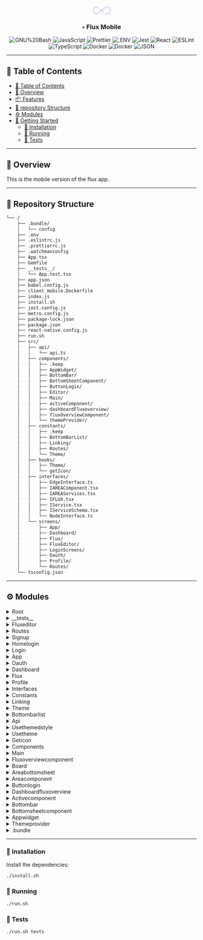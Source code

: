<div align="center">
<h1 align="center">
<svg width="47" height="21" viewBox="0 0 47 21" fill="none" xmlns="http://www.w3.org/2000/svg">
<g id="logos:flux">
<g clip-path="url(#clip0_123_558)">
<path id="Vector" d="M37.6428 6.16536e-06C35.8672 -0.00215703 34.1281 0.564959 32.6305 1.63451L23.4998 9.15456L18.6871 5.19133C18.397 5.71921 18.1051 6.2438 17.8257 6.78692C17.7583 6.91765 17.6959 7.05004 17.6296 7.18056L21.6523 10.4932L13.211 17.4442C12.0549 18.253 10.7194 18.6814 9.35667 18.6805C5.3312 18.6805 2.0557 15.0078 2.0557 10.4932C2.0557 5.97842 5.33065 2.30589 9.35667 2.30589C10.7194 2.30464 12.055 2.73297 13.211 3.54201L14.0501 4.23254C14.3969 3.56054 14.7562 2.90418 15.1189 2.25256L14.369 1.63492C12.8714 0.565178 11.1322 -0.00182359 9.35667 0.000829695C4.18943 0.000623812 0 4.69865 0 10.4932C0 16.2878 4.18888 20.9856 9.35667 20.9856C11.1322 20.9879 12.8713 20.4209 14.369 19.3513L23.5 11.8317L28.3313 15.8103C28.6272 15.2666 28.9224 14.721 29.2145 14.1526C29.2724 14.0399 29.3247 13.9282 29.3818 13.8153L25.3479 10.4932L33.7886 3.54201C34.9448 2.73338 36.2803 2.30509 37.643 2.30589C41.669 2.30589 44.9439 5.97842 44.9439 10.4932C44.9439 15.0078 41.669 18.6805 37.643 18.6805C36.2802 18.6817 34.9447 18.2533 33.7886 17.4442L32.9617 16.7634C32.6161 17.4308 32.2624 18.0928 31.9005 18.7493L32.6312 19.3505C34.1287 20.4204 35.8679 20.9876 37.6435 20.9852C42.8108 20.9852 47.0002 16.2869 47.0002 10.4926C46.9995 4.69804 42.8106 6.16536e-06 37.6428 6.16536e-06Z" fill="#D9C6F4"/>
</g>
</g>
<defs>
<clipPath id="clip0_123_558">
<rect width="47" height="21" fill="white"/>
</clipPath>
</defs>
</svg>
<br></h1>
<h3>◦ Flux Mobile</h3>

<p align="center">
<img src="https://img.shields.io/badge/GNU%20Bash-4EAA25.svg?style=flat-square&logo=GNU-Bash&logoColor=white" alt="GNU%20Bash" />
<img src="https://img.shields.io/badge/JavaScript-F7DF1E.svg?style=flat-square&logo=JavaScript&logoColor=black" alt="JavaScript" />
<img src="https://img.shields.io/badge/Prettier-F7B93E.svg?style=flat-square&logo=Prettier&logoColor=black" alt="Prettier" />
<img src="https://img.shields.io/badge/.ENV-ECD53F.svg?style=flat-square&logo=dotenv&logoColor=black" alt=".ENV" />
<img src="https://img.shields.io/badge/Jest-C21325.svg?style=flat-square&logo=Jest&logoColor=white" alt="Jest" />
<img src="https://img.shields.io/badge/React-61DAFB.svg?style=flat-square&logo=React&logoColor=black" alt="React" />

<img src="https://img.shields.io/badge/ESLint-4B32C3.svg?style=flat-square&logo=ESLint&logoColor=white" alt="ESLint" />
<img src="https://img.shields.io/badge/TypeScript-3178C6.svg?style=flat-square&logo=TypeScript&logoColor=white" alt="TypeScript" />
<img src="https://img.shields.io/badge/Docker-2496ED.svg?style=flat-square&logo=Docker&logoColor=white" alt="Docker" />
<img src="https://img.shields.io/badge/Docker-2496ED.svg?style=flat-square&logo=Docker&logoColor=white" alt="Docker" />
<img src="https://img.shields.io/badge/JSON-000000.svg?style=flat-square&logo=JSON&logoColor=white" alt="JSON" />
</p>
</div>

---

## 📖 Table of Contents
- [📖 Table of Contents](#-table-of-contents)
- [📍 Overview](#-overview)
- [📦 Features](#-features)
- [📂 repository Structure](#-repository-structure)
- [⚙️ Modules](#modules)
- [🚀 Getting Started](#-getting-started)
    - [🔧 Installation](#-installation)
    - [🤖 Running ](#-running-)
    - [🧪 Tests](#-tests)

---


## 📍 Overview

This is the mobile version of the flux app.

---


## 📂 Repository Structure

```sh
└── /
    ├── .bundle/
    │   └── config
    ├── .env
    ├── .eslintrc.js
    ├── .prettierrc.js
    ├── .watchmanconfig
    ├── App.tsx
    ├── Gemfile
    ├── __tests__/
    │   └── App.test.tsx
    ├── app.json
    ├── babel.config.js
    ├── client_mobile.Dockerfile
    ├── index.js
    ├── install.sh
    ├── jest.config.js
    ├── metro.config.js
    ├── package-lock.json
    ├── package.json
    ├── react-native.config.js
    ├── run.sh
    ├── src/
    │   ├── api/
    │   │   └── api.ts
    │   ├── components/
    │   │   ├── .keep
    │   │   ├── AppWidget/
    │   │   ├── BottomBar/
    │   │   ├── BottomSheetComponent/
    │   │   ├── ButtonLogin/
    │   │   ├── Editor/
    │   │   ├── Main/
    │   │   ├── activeComponent/
    │   │   ├── dashboardFluxoverview/
    │   │   ├── fluxOverviewComponent/
    │   │   └── themeProvider/
    │   ├── constants/
    │   │   ├── .keep
    │   │   ├── BottomBarList/
    │   │   ├── Linking/
    │   │   ├── Routes/
    │   │   └── Theme/
    │   ├── hooks/
    │   │   ├── Theme/
    │   │   └── getIcon/
    │   ├── interfaces/
    │   │   ├── EdgeInterface.ts
    │   │   ├── IAREAComponent.tsx
    │   │   ├── IAREAServices.tsx
    │   │   ├── IFLUX.tsx
    │   │   ├── IService.tsx
    │   │   ├── IServiceSchema.tsx
    │   │   └── NodeInterface.ts
    │   └── screens/
    │       ├── App/
    │       ├── Dashboard/
    │       ├── Flux/
    │       ├── FluxEditor/
    │       ├── LoginScreens/
    │       ├── Oauth/
    │       ├── Profile/
    │       └── Routes/
    └── tsconfig.json

```

---


## ⚙️ Modules

<details closed><summary>Root</summary>

| File                               | Summary                                                                                                                                                                                                                                                                                                                                                                                                                                                                                                                                                                                                    |
| ---                                | ---                                                                                                                                                                                                                                                                                                                                                                                                                                                                                                                                                                                                        |
| [react-native.config.js]({file})   | The code in the "react-native.config.js" file sets the project configuration for React Native. It specifies that the project has separate configurations for iOS and Android. Additionally, it specifies that the project uses custom fonts located in the "./assets/fonts/" directory as assets.                                                                                                                                                                                                                                                                                                          |
| [jest.config.js]({file})           | The `jest.config.js` file is used for configuring the testing framework Jest. In this specific code snippet, the file is exporting an object with a single property `preset` set to `'react-native'`. The value `'react-native'` specifies that Jest should use the preset configuration for testing React Native applications.                                                                                                                                                                                                                                                                            |
| [app.json]({file})                 | The code provided is a directory tree structure of a project. It includes various files and folders such as configuration files (.env,.eslintrc.js, prettierrc.js), test files (__tests__), application source code (src/), and other project-related files. The specific code snippet shows the content of the app.json file, which includes the project name as "app" and the display name as "App.                                                                                                                                                                                                      |
| [.prettierrc.js]({file})           | The code in the.prettierrc.js file is configuring the formatting rules for code styling using Prettier. It specifies that arrow function parameters should have no parentheses, curly brackets should be on the same line as the corresponding code block, there should be no spacing between brackets, single quotes should be used for strings, and trailing commas should be added to all elements in an array or object.                                                                                                                                                                               |
| [package.json]({file})             | The code represents a directory tree structure of a project along with the package.json file. The directory contains various files and folders related to a React Native app. The package.json file lists the project dependencies, devDependencies, and scripts for running, testing, and linting the app.                                                                                                                                                                                                                                                                                                |
| [metro.config.js]({file})          | The code in the `metro.config.js` file is used to configure Metro, which is the JavaScript bundler that React Native uses. The code sets the transformer property to specify that a specific Babel transformer should be used for SVG files. The resolver property is used to filter out SVG files from the list of asset extensions and add "svg" as a source extension. Overall, this code configures Metro to handle SVG files in a React Native application.                                                                                                                                           |
| [.watchmanconfig]({file})          | This code represents an empty configuration file named `.watchmanconfig` located in the root directory of a project. It is part of a larger directory structure that includes various files and directories related to a React Native application, such as configuration files (`babel.config.js`, `jest.config.js`, `metro.config.js`), source code (`App.tsx`, `api/`, `components/`, `constants/`, `hooks/`, `interfaces/`, `screens/`), and other project-related files (`Gemfile`, `package.json`, `tsconfig.json`). However, this specific file does not contain any code or configuration settings. |
| [package-lock.json]({file})        | The directory tree represents a codebase for a mobile application. It includes files and folders related to the project's configuration, dependencies (e.g., Gemfile, package.json), testing (__tests__), and deployment (Dockerfile). The main source code resides in the'src' folder, which is organized into subfolders for API, components, constants, hooks, interfaces, and screens. These folders contain the necessary code for the application's functionality, such as API requests, UI components, constants, hooks, and screens for different app sections (e.g., login, dashboard, flux).     |
| [install.sh]({file})               | The code in the `install.sh` file is a shell script that runs the command `npm install`. It is used to install the necessary dependencies for the project.                                                                                                                                                                                                                                                                                                                                                                                                                                                 |
| [run.sh]({file})                   | The code in the "run.sh" file is a shell script that determines what command to run based on the input parameter. If the parameter is "tests", it runs the "npm run test" command. Otherwise, it runs the "npm run start" command. This script is used to execute either the test suite or the application based on the command-line input.                                                                                                                                                                                                                                                                |
| [Gemfile]({file})                  | The code in the Gemfile sets the source to a Ruby Gems repository and defines the minimum required Ruby version as 2.6.10 or higher. It also specifies the cocoapods gem with a version constraint of approximately 1.12. This file is typically used in Ruby projects to manage and install dependencies.                                                                                                                                                                                                                                                                                                 |
| [App.tsx]({file})                  | The code is a React Native app with a directory tree structure. The main functionality is to render the `App` component, which is wrapped in a `ThemeProvider` component. The `App` component imports and renders the `Main` component, and also configures the `GoogleSignin` library. The code enables screens optimization and imports various styles and constants from different files within the project.                                                                                                                                                                                            |
| [index.js]({file})                 | The code is a React Native entry point that registers the main component of the app. It imports the `App` component from the `App.tsx` file and the `appName` from the `app.json` file. The `AppRegistry.registerComponent` function is then used to register the `App` component with the specified `appName`, allowing it to be rendered as the root component of the React Native app.                                                                                                                                                                                                                  |
| [.env]({file})                     | The code above represents a directory tree structure of a project. It consists of various files and folders related to a mobile application development project. The specific code snippet is from the.env file, which contains a configuration value defining the API URL for the application. The API URL is set to "http://10.0.2.2:8000", which presumably represents the backend server that the mobile application communicates with.                                                                                                                                                                |
| [client_mobile.Dockerfile]({file}) | The code is a Dockerfile for building a mobile client application. It sets up the environment by installing system dependencies, Java, Node.js, and Android SDK. It also installs Gradle, sets environment variables, and copies the application code. Finally, it runs the necessary commands to build the release version of the application.                                                                                                                                                                                                                                                            |
| [babel.config.js]({file})          | The code in the `babel.config.js` file sets the presets and plugins for a React Native application. It uses the preset `module:metro-react-native-babel-preset` and the plugins `react-native-reanimated/plugin` and `module:react-native-dotenv`.                                                                                                                                                                                                                                                                                                                                                         |
| [.eslintrc.js]({file})             | The code in the `.eslintrc.js` file exports a configuration object for ESLint, a tool used for static code analysis. The `root` property is set to `true`, indicating that this is the root configuration file. The `extends` property specifies that the configuration should inherit from the `@react-native` preset. This preset includes rules specifically designed for React Native projects, ensuring code quality and adherence to best practices.                                                                                                                                                 |
| [tsconfig.json]({file})            | The code represents the directory tree structure of a project. It includes various configuration files, source code files, test files, and other assets. The specific file "tsconfig.json" contains a JSON object that extends the default typescript configuration for react-native projects and specifies the files and directories to be included for compilation.                                                                                                                                                                                                                                      |

</details>

<details closed><summary>__tests__</summary>

| File                   | Summary                                                                                                                                                                                                                                                                                               |
| ---                    | ---                                                                                                                                                                                                                                                                                                   |
| [App.test.tsx]({file}) | The provided code is a unit test for the `App` component in a React Native application. It uses the `react-native` library along with additional dependencies like `@jest/globals` and `react-test-renderer`. The test simply renders the `App` component and verifies that it is rendered correctly. |

</details>

<details closed><summary>Fluxeditor</summary>

| File                | Summary                                                                                                                                                                                                                                                                                                                                                                                                                                                                                                               |
| ---                 | ---                                                                                                                                                                                                                                                                                                                                                                                                                                                                                                                   |
| [index.tsx]({file}) | The code is a React Native screen component called FluxEditor. It imports various dependencies such as navigation props, text input, touchable opacity, and SVG icons. The component renders a view that displays a board with a title, which can be edited by the user. It also handles navigation options and includes styling using themed stylesheets. The component receives navigation props and a route as parameters, allowing it to determine whether to display the board with or without a flux parameter. |

</details>

<details closed><summary>Routes</summary>

| File                | Summary                                                                                                                                                                                                                                                                                                                                                                                                                                                                                                                                                    |
| ---                 | ---                                                                                                                                                                                                                                                                                                                                                                                                                                                                                                                                                        |
| [index.tsx]({file}) | The code is a React Native application that handles navigation within the app. It uses the React Navigation library to create a navigation stack and a bottom bar. The Routes component returns the app routes based on the user's logged-in state. If the user is logged in, it displays the BottomBar component and the routes defined in the RoutesList constant. If the user is not logged in, it displays a loading indicator and the HomeLogin screen. The code also includes imports and configurations necessary for the app to function properly. |
| [index.ts]({file})  | The code provided defines an array of routes for a React Native application. Each route consists of a name, a component to render, and options for the header display. The routes include Login, FluxEditor, Signup, and HomeLogin. These routes are used to navigate between different screens in the application.                                                                                                                                                                                                                                        |

</details>

<details closed><summary>Signup</summary>

| File                | Summary                                                                                                                                                                                                                                                                                                                                                                                                                                                                                                                                                              |
| ---                 | ---                                                                                                                                                                                                                                                                                                                                                                                                                                                                                                                                                                  |
| [index.tsx]({file}) | The code is a React Native component for a sign-up page in a mobile application. It imports necessary dependencies and components, including styled components and API functions. It utilizes hooks to manage state and theming. The component includes a form for users to enter their name, surname, email, and password, and a button to submit the form. If there are any errors during the sign-up process, the error message is displayed. The component is wrapped in various view components and styles to create the layout and design of the sign-up page. |

</details>

<details closed><summary>Homelogin</summary>

| File                | Summary                                                                                                                                                                                                                                                                                                                                                                                                                                     |
| ---                 | ---                                                                                                                                                                                                                                                                                                                                                                                                                                         |
| [index.tsx]({file}) | The code is a React Native component that represents a Home Login page. It imports various styles, components, and hooks from different directories in the project. The `HomeLogin` function is the main component that renders the login page UI. It includes a header, two buttons for signing up and logging in, and some styling. It also includes functionality to handle Google Sign-In, with error handling for different scenarios. |

</details>

<details closed><summary>Login</summary>

| File                | Summary                                                                                                                                                                                                                                                                                                                                                                                                                                                                                                                                                                          |
| ---                 | ---                                                                                                                                                                                                                                                                                                                                                                                                                                                                                                                                                                              |
| [index.tsx]({file}) | This code represents a React Native screen component for a login page. It imports various components and hooks, including styles and themes. The screen consists of a ScrollView containing a View, which holds the login page elements such as a logo, email and password input fields, a login button, and a link to sign up. The input values are stored in the "data" state variable, and any errors are stored in the "error" state variable. On a successful login, the user token is saved using EncryptedStorage, and the user is navigated to the bottom bar component. |

</details>

<details closed><summary>App</summary>

| File                | Summary                                                                                                                                                                                                                                                                                                                                                                                                                        |
| ---                 | ---                                                                                                                                                                                                                                                                                                                                                                                                                            |
| [index.tsx]({file}) | The code above is for the App page of a mobile application. It imports necessary components from react-native and other modules. The page displays a list of usable applications categorized as "Actions" and "Reactions". The data is fetched from an API and displayed in a flatlist. The page also includes styling based on the selected theme. Overall, the code handles the rendering and functionality of the App page. |

</details>

<details closed><summary>Oauth</summary>

| File                | Summary                                                                                                                                                                                                                                                                                                                                                                                                                                                                                                                                                                                                                                                                                                                                                                                                                                                               |
| ---                 | ---                                                                                                                                                                                                                                                                                                                                                                                                                                                                                                                                                                                                                                                                                                                                                                                                                                                                   |
| [index.tsx]({file}) | The code is part of a React Native application and is located in the `src/screens/Oauth/index.tsx` file. The `Oauth` component is a screen that is rendered when the user needs to complete an OAuth authentication process. It makes use of the `useEffect` hook to execute an asynchronous `oauthAuthorize` function defined in `../../api/api.ts` when the component mounts. The `oauthAuthorize` function takes in a service (provided as a parameter from the previous screen) and a query string extracted from the current URL path. Upon successful completion, the component navigates back by popping two screens from the navigation stack. Otherwise, an error occurs and the same navigation action is performed.The component's layout consists of a centered container with a single text element displaying "Loading..." in a specific font and size. |

</details>

<details closed><summary>Dashboard</summary>

| File                | Summary                                                                                                                                                                                                                                                                                               |
| ---                 | ---                                                                                                                                                                                                                                                                                                   |
| [index.tsx]({file}) | The code represents the Dashboard page of a mobile app. It imports various components, hooks, and APIs. The page displays a list of active flux and all flux. It allows the user to add new flux and navigate to the Flux Editor page. The code also includes sorting and refreshing functionalities. |

</details>

<details closed><summary>Flux</summary>

| File                | Summary                                                                                                                                                                                                                                                                                                                                                                                                                    |
| ---                 | ---                                                                                                                                                                                                                                                                                                                                                                                                                        |
| [index.tsx]({file}) | The code is a React Native component that represents a Flux page in a mobile app. It renders a list of Flux items fetched from an API, along with options to edit or delete them. The page also allows the user to add a new Flux item. The component uses various hooks and dependencies such as navigation, theming, and encrypted storage. It includes styling and layout adjustments based on the device's dimensions. |

</details>

<details closed><summary>Profile</summary>

| File                | Summary                                                                                                                                                                                                                                                                                                                                |
| ---                 | ---                                                                                                                                                                                                                                                                                                                                    |
| [index.tsx]({file}) | The code represents a Profile page in a mobile application. It imports various dependencies and defines types for the navigation. The page displays user information and connected applications. The user can disconnect from an application or connect to new ones. The page also uses styles and themes to customize the appearance. |

</details>

<details closed><summary>Interfaces</summary>

| File                         | Summary                                                                                                                                                                                                                                                                                                                                                                                                                                                                                                                                                                                                                                                           |
| ---                          | ---                                                                                                                                                                                                                                                                                                                                                                                                                                                                                                                                                                                                                                                               |
| [EdgeInterface.ts]({file})   | The code in the file `EdgeInterface.ts` defines an interface called `Edge`. This interface represents an edge between two nodes in a graph. It has properties such as `id`, `nodeStartId`, `nodeEndId`, `inputIndex`, and `outputIndex` which are used to identify and track the edge. It also has properties `prevStartPos`, `currStartPos`, `prevEndPos`, `currEndPos` which represent the previous and current positions of the start and end points of the edge.                                                                                                                                                                                              |
| [IServiceSchema.tsx]({file}) | The code defines an interface called `IServiceSchema` in the file `src/interfaces/IServiceSchema.tsx`. It represents the schema for a service, which has properties such as an `id`, `name`, `description`, and `type`. The `type` can be either "action" or "reaction". It also has `inputsData` and `outputData` properties, which are arrays. The `inputsData` array contains objects representing the input parameters for the service, including properties like `id`, `name`, `inputType`, `type`, and `required`. The `outputData` array contains objects representing the output data of the service, including properties like `id`, `name`, and `type`. |
| [NodeInterface.ts]({file})   | The code defines an interface called "Node" in the file "NodeInterface.ts" located in the "src/interfaces" directory. The interface specifies the properties and their types for a node object in a graph. These properties include an ID, the number of input and output connections, previous and current position coordinates, the type of the node, IDs of the input and output edges associated with the node, and the title and image of the node.                                                                                                                                                                                                          |
| [IService.tsx]({file})       | The code is defining an interface called "IService" that has a single property called "action" that is an array of strings and a property called "reaction" that is also an array of strings.                                                                                                                                                                                                                                                                                                                                                                                                                                                                     |
| [IAREAComponent.tsx]({file}) | The code defines an interface called IAREAComponent in the file src/interfaces/IAREAComponent.tsx. This interface is used to define the structure and properties of an AREA component, which represents a specific feature or functionality in the application. It includes properties for the component's name, default value, type (reaction or action), SVG representation, service ID, sub-service, and service schema. The interface also exports the IAREAComponent interface for use in other parts of the code.                                                                                                                                           |
| [IAREAServices.tsx]({file})  | The code defines an interface in TypeScript called `IAREAServices`. This interface has three properties: `id`, `name`, and `description`, all of which are of type `string`. It is used to define the structure of an object that represents various services in the `AREAS` domain.                                                                                                                                                                                                                                                                                                                                                                              |
| [IFLUX.tsx]({file})          | The code above in the file "src/interfaces/IFLUX.tsx" defines an interface called `IFLUX`. It contains properties that describe the structure of a flux (flow) in a system. It includes an `id`, `name`, `description`, and an array of `nodes`, each representing a component in the flux. Each node has properties such as `id`, `numberInputs`, `numberOutputs`, `service`, `subService`, `subServiceId`, etc. It also has an array of `edges`, each representing a connection between two nodes in the flux. The interface is exported at the end of the file.                                                                                                |

</details>

<details closed><summary>Constants</summary>

| File            | Summary                                                                                                                                                                                                                                   |
| ---             | ---                                                                                                                                                                                                                                       |
| [.keep]({file}) | The code represents an empty file named ".keep" located in the "src/constants" directory of a project. This file is typically used to keep an empty directory in version control systems and ensure the directory structure is preserved. |

</details>

<details closed><summary>Linking</summary>

| File               | Summary                                                                                                                                                                                                                                                                                                                                                                                                                                     |
| ---                | ---                                                                                                                                                                                                                                                                                                                                                                                                                                         |
| [index.ts]({file}) | The code provides a configuration for deep linking in a React Native app. It defines the paths and parameters for deep linking to different screens in the app. In this specific code, it sets up a deep linking path for the "Oauth" screen, with a parameter for the "service". The "service" parameter is parsed and used in the deep linking URL. The "Linking" object exports the deep linking configuration and prefixes for the app. |

</details>

<details closed><summary>Theme</summary>

| File                | Summary                                                                                                                                                                                                                                                                                                                                                                                                                                                                   |
| ---                 | ---                                                                                                                                                                                                                                                                                                                                                                                                                                                                       |
| [index.tsx]({file}) | The code represents a theme configuration file for a React Native application. It defines a ThemeType object that contains styles for various UI components such as Buttons, Titles, Subtitles, and Text. The "Light" theme includes color values and text styles for different components, while the "Default" theme specifies typography and color styles. The code exports the Theme object, which can be used to apply consistent styling throughout the application. |

</details>

<details closed><summary>Bottombarlist</summary>

| File                | Summary                                                                                                                                                                                                                                                                                                                                                      |
| ---                 | ---                                                                                                                                                                                                                                                                                                                                                          |
| [index.tsx]({file}) | This code defines a list of items that make up the bottom bar navigation in a mobile application. Each item in the list has a name, a navigation component, and an icon SVG. The code also includes several import statements, as well as the definition of some React functional components. The components define temporary screens with placeholder text. |

</details>

<details closed><summary>Api</summary>

| File             | Summary                   |
| ---              | ---                       |
| [api.ts]({file}) | HTTPStatus Exception: 400 |

</details>

<details closed><summary>Usethemedstyle</summary>

| File                | Summary                                                                                                                                                                                                                                                                                                                                                                                                                                                                     |
| ---                 | ---                                                                                                                                                                                                                                                                                                                                                                                                                                                                         |
| [index.tsx]({file}) | The code defines a function called `useThemedStyles` that returns the current theme with context, applied to a set of styles. It imports the `useTheme` hook and the `ThemeTypeContext` from the `constants/Theme` file. The function takes in a callback function that receives the current theme as an argument and returns a set of styles. The function then uses the `useTheme` hook to retrieve the current theme and applies the styles to it, returning the result. |

</details>

<details closed><summary>Usetheme</summary>

| File                | Summary                                                                                                                                                                                                                                                                                                                                                                                                                                                                                                              |
| ---                 | ---                                                                                                                                                                                                                                                                                                                                                                                                                                                                                                                  |
| [index.tsx]({file}) | The code provided is a module for a custom React hook called "useTheme" located in the file "src/hooks/Theme/useTheme/index.tsx". This hook utilizes the "useContext" hook from React to access the current theme from the "ThemeContext" provided by the component "ThemeProvider" (located in "../../../components/themeProvider"). The hook returns the current theme as a "ThemeTypeContext" object. The purpose of this hook is to provide easy access to the theme in other components within the application. |

</details>

<details closed><summary>Geticon</summary>

| File                | Summary                                                                                                                                                                                                                                                                                                                                                                                                                                                                                                                                                                                                          |
| ---                 | ---                                                                                                                                                                                                                                                                                                                                                                                                                                                                                                                                                                                                              |
| [index.tsx]({file}) | The code in the `src/hooks/getIcon/index.tsx` file exports a function called `getUrlImg`. This function takes in a string parameter called `data` and returns the path to an image icon associated with that data. The function uses a series of if conditions to determine which icon to return based on the input data. If the data matches one of the predefined app names (e.g., "Gmail", "Spotify", "Weather"), the function returns the path to the corresponding icon image. If the data does not match any of the predefined app names, the function returns the path to a default "unknown" icon image. |

</details>

<details closed><summary>Components</summary>

| File            | Summary                                                                                                                                                                                                                                                               |
| ---             | ---                                                                                                                                                                                                                                                                   |
| [.keep]({file}) | The code represents a directory tree structure, with various files and folders. The "src/components/.keep" file is an empty file used to maintain an empty directory in version control systems. It serves as a placeholder to preserve an empty directory structure. |

</details>

<details closed><summary>Main</summary>

| File                | Summary                                                                                                                                                                                                                                                                                                                                                                                                                                                                                                                                                                                                                                                                                     |
| ---                 | ---                                                                                                                                                                                                                                                                                                                                                                                                                                                                                                                                                                                                                                                                                         |
| [index.tsx]({file}) | The code is a React Native component called "Main" that checks if a user token is saved and determines whether the user is logged in or not. It uses the React Native components `SafeAreaView`, `StyleSheet`, and `StatusBar`. It imports the navigation container from `@react-navigation/native` and the routing component from `../../screens/Routes`. It also imports `jwt_decode` for decoding the JWT token and `react-native-encrypted-storage` for storing the token securely. It defines a function `checkLogged` that checks if the token is expired and sets the `isLogged` state accordingly. The component is wrapped in a `SafeAreaView` and renders the `Routes` component. |

</details>

<details closed><summary>Fluxoverviewcomponent</summary>

| File                | Summary                                                                                                                                                                                                                                                                                                                                                                                                                                                                                                                |
| ---                 | ---                                                                                                                                                                                                                                                                                                                                                                                                                                                                                                                    |
| [index.tsx]({file}) | The code is a React Native component called `FluxOverview`. It displays an active flux on a map, allowing users to edit and delete the flux. The component takes in several props such as `name`, `desc`, `onPress`, `refresh`, and `id`. It renders a view with various subviews that include text, buttons, and SVG icons. Users can delete a flux by pressing the cross icon and refresh the flux list. Overall, the component provides an overview of a flux and allows for certain actions to be performed on it. |

</details>

<details closed><summary>Board</summary>

| File                | Summary                   |
| ---                 | ---                       |
| [index.tsx]({file}) | HTTPStatus Exception: 400 |

</details>

<details closed><summary>Areabottomsheet</summary>

| File                | Summary                                                                                                                                                                                                                                                                                                                                                                                                                            |
| ---                 | ---                                                                                                                                                                                                                                                                                                                                                                                                                                |
| [index.tsx]({file}) | This code is a React Native component for a bottom sheet that is used in the Editor component. It imports various dependencies from the react-native library and local files. It also imports functions for interacting with APIs and interfaces for defining the structure of data. The component receives props such as the current area, a reference to the bottom sheet, functions for saving and deleting the area, and more. |

</details>

<details closed><summary>Areacomponent</summary>

| File                | Summary                                                                                                                                                                                                                                                                                                                                                                                                                                                                                           |
| ---                 | ---                                                                                                                                                                                                                                                                                                                                                                                                                                                                                               |
| [index.tsx]({file}) | The code is a React Native component called "AREAComponent". It renders a styled view with text and an optional SVG icon. The component takes several props including "inEditor" (a boolean indicating if the component is in an editor), "onPress" (a function called when the component is pressed), and "data" (an object containing data about the component). The component also uses custom hooks for theming and retrieving icons, and it defines styles using the "useThemedStyles" hook. |

</details>

<details closed><summary>Buttonlogin</summary>

| File                | Summary                                                                                                                                                                                                                                                                                                                                                                                                                                                                     |
| ---                 | ---                                                                                                                                                                                                                                                                                                                                                                                                                                                                         |
| [index.tsx]({file}) | The code is for a custom button component in React Native. It includes a TouchableOpacity component that displays text and triggers an onPress action when pressed. The component accepts props such as text, onPress function, background color, text color, height, and width. It also uses a custom hook for applying themed styles and accesses the theme context from a constants file. The button's appearance and text are customizable through the props and theme. |

</details>

<details closed><summary>Dashboardfluxoverview</summary>

| File                | Summary                                                                                                                                                                                                                                                                                                                                                                                                                       |
| ---                 | ---                                                                                                                                                                                                                                                                                                                                                                                                                           |
| [index.tsx]({file}) | The code represents a component called `dashboardFluxOverview` that displays an overview of an active flux on the Dashboard page. It receives props such as name, desc, and onPress. The component renders a view with a text description and a header with the flux name. It also includes an edit button that triggers the onPress action. The styles of the component are theme-based and dynamically applied using hooks. |

</details>

<details closed><summary>Activecomponent</summary>

| File                | Summary                                                                                                                                                                                                                                                                                                                                                                                                                                              |
| ---                 | ---                                                                                                                                                                                                                                                                                                                                                                                                                                                  |
| [index.tsx]({file}) | This code is a React Native component called ActiveComponent. It displays a flux (name and description) and allows the user to activate or deactivate the flux. The component takes in several props including name, desc, active, id, and refresh. The component uses various React Native components and hooks like Text, Switch, View, and useState. It also imports functions from other files like useThemedStyles, useTheme, and changeActive. |

</details>

<details closed><summary>Bottombar</summary>

| File                | Summary                                                                                                                                                                                                                                                                                                                                                                                                                                                                                    |
| ---                 | ---                                                                                                                                                                                                                                                                                                                                                                                                                                                                                        |
| [index.tsx]({file}) | The code defines a `BottomBar` component that creates a bottom navigation bar using the `createMaterialTopTabNavigator` from the `@react-navigation/material-top-tabs` library. It uses a custom `MyTabBar` component as the tab bar, which overrides the default behavior. The `BottomBar` component also includes a `FluxEditor` tab item. The code makes use of hooks, theming, and styling to create a visually appealing and functional bottom navigation bar for a React Native app. |

</details>

<details closed><summary>Bottomsheetcomponent</summary>

| File                | Summary                                                                                                                                                                                                                                                                                                                                                                                                                                                                                       |
| ---                 | ---                                                                                                                                                                                                                                                                                                                                                                                                                                                                                           |
| [index.tsx]({file}) | The code is a React Native component for a bottom sheet that can be used to display content. It imports necessary dependencies, such as React, React Native, and a third-party library called'@gorhom/bottom-sheet'. The component accepts props such as'children','opened','setOpened','ref', and'content', and returns a custom bottom sheet component. The bottom sheet has customizable styles for the handle, background, and backdrop. It also supports gestures for closing the sheet. |

</details>

<details closed><summary>Appwidget</summary>

| File                | Summary                                                                                                                                                                                                                                                                                                                                                                                                                                         |
| ---                 | ---                                                                                                                                                                                                                                                                                                                                                                                                                                             |
| [index.tsx]({file}) | The code is a React Native component called "AppWidget" that displays two widgets with an image and text. It takes in an optional data prop, which is an array of strings representing the name of an action/reaction. The first widget always displays, while the second widget only displays if there are exactly two elements in the data array. The component uses various React Native components and styling to create the widget layout. |

</details>

<details closed><summary>Themeprovider</summary>

| File                | Summary                                                                                                                                                                                                                                                                                                                                                                                                                                                      |
| ---                 | ---                                                                                                                                                                                                                                                                                                                                                                                                                                                          |
| [index.tsx]({file}) | The code above is a React component called ThemeProvider that provides a theme context to its child components. It imports a constant file called ConstantTheme which defines different themes. It uses the useState hook to manage the current theme and provides a setTheme function to update the theme. The component renders a ThemeContext.Provider with the theme and setTheme values as the context value, making it accessible to child components. |

</details>

<details closed><summary>.bundle</summary>

| File             | Summary                                                                                                                                                                                                                                                                                                |
| ---              | ---                                                                                                                                                                                                                                                                                                    |
| [config]({file}) | The code snippet represents the directory tree structure and the contents of a project. It includes various configuration files, Dockerfile, scripts, and source code files. The highlighted path '.bundle/config' contains code configuring the bundle path and forcing the use of the Ruby platform. |

</details>

---

### 🔧 Installation

Install the dependencies:
```sh
./install.sh
```

### 🤖 Running 

```sh
./run.sh
```

### 🧪 Tests
```sh
./run.sh tests
```

